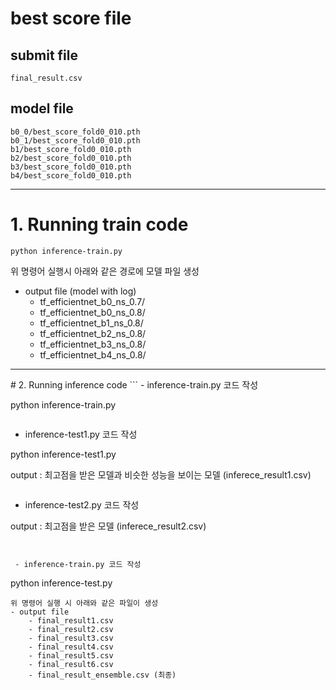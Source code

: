 # best score file

## submit file
```
final_result.csv
``` 

## model file
```
b0_0/best_score_fold0_010.pth
b0_1/best_score_fold0_010.pth
b1/best_score_fold0_010.pth
b2/best_score_fold0_010.pth
b3/best_score_fold0_010.pth
b4/best_score_fold0_010.pth
```
<hr>

# 1. Running train code
```
python inference-train.py
```
위 명령어 실행시 아래와 같은 경로에 모델 파일 생성
-  output file (model with log)
    - tf_efficientnet_b0_ns_0.7/
    - tf_efficientnet_b0_ns_0.8/
    - tf_efficientnet_b1_ns_0.8/
    - tf_efficientnet_b2_ns_0.8/
    - tf_efficientnet_b3_ns_0.8/
    - tf_efficientnet_b4_ns_0.8/
    

<hr>
# 2. Running inference code
```
 - inference-train.py 코드 작성

 python inference-train.py
```
```
 - inference-test1.py 코드 작성

 python inference-test1.py

 output : 최고점을 받은 모델과 비슷한 성능을 보이는 모델 (inferece_result1.csv)

```
 ```
 - inference-test2.py 코드 작성

 output : 최고점을 받은 모델 (inferece_result2.csv)
```


 - inference-train.py 코드 작성
```

python inference-test.py
```
위 명령어 실행 시 아래와 같은 파일이 생성
- output file
    - final_result1.csv
    - final_result2.csv
    - final_result3.csv
    - final_result4.csv
    - final_result5.csv
    - final_result6.csv
    - final_result_ensemble.csv (최종)
